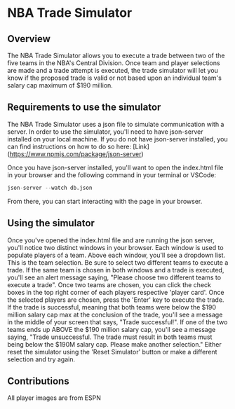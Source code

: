 # NBA Trade Simulator

## Overview

The NBA Trade Simulator allows you to execute a trade between two of the five teams in the NBA's Central Division. Once team and player selections are made and a trade attempt is executed, the trade simulator will let you know if the proposed trade is valid or not based upon an individual team's salary cap maximum of $190 million. 

## Requirements to use the simulator

The NBA Trade Simulator uses a json file to simulate communication with a server. In order to use the simulator, you'll need to have json-server installed on your local machine. If you do not have json-server installed, you can find instructions on how to do so here: [Link] (https://www.npmjs.com/package/json-server)

Once you have json-server installed, you'll want to open the index.html file in your browser and the following command in your terminal or VSCode: 
```python
json-server --watch db.json
```

From there, you can start interacting with the page in your browser. 

## Using the simulator

Once you've opened the index.html file and are running the json server, you'll notice two distinct windows in your browser. Each window is used to populate players of a team. Above each window, you'll see a dropdown list. This is the team selection. Be sure to select two different teams to execute a trade. If the same team is chosen in both windows and a trade is executed, you'll see an alert message saying, "Please choose two different teams to execute a trade". Once two teams are chosen, you can click the check boxes in the top right corner of each players respective 'player card'. Once the selected players are chosen, press the 'Enter' key to execute the trade. If the trade is successful, meaning that both teams were below the $190 million salary cap max at the conclusion of the trade, you'll see a message in the middle of your screen that says, "Trade successful!". If one of the two teams ends up ABOVE the $190 million salary cap, you'll see a message saying, "Trade unsuccessful. The trade must result in both teams must being below the $190M salary cap. Please make another selection." Either reset the simulator using the 'Reset Simulator' button or make a different selection and try again. 

## Contributions

All player images are from ESPN
